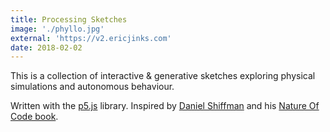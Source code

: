 ```yaml
---
title: Processing Sketches
image: './phyllo.jpg'
external: 'https://v2.ericjinks.com'
date: 2018-02-02
---
```


This is a collection of interactive & generative sketches exploring physical simulations and autonomous behaviour.

Written with the [p5.js](https://p5js.org/) library. Inspired by [Daniel Shiffman](http://shiffman.net/) and his [Nature Of Code book](http://natureofcode.com/).
